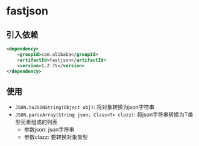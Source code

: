 # fastjson

## 引入依赖

```xml
<dependency>
    <groupId>com.alibaba</groupId>
    <artifactId>fastjson</artifactId>
    <version>1.2.75</version>
</dependency>
```

## 使用

- `JSON.toJSONString(Object obj)`: 将对象转换为json字符串
- `JSON.parseArray(String json, Class<T> clazz)`: 将json字符串转换为T类型元素组成的列表
  - 参数json: json字符串
  - 参数clazz: 要转换对象类型
